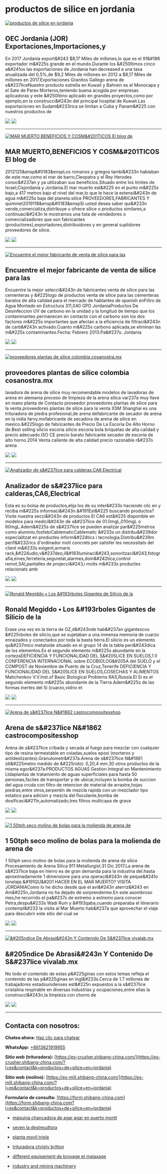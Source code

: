 # productos de silice en jordania

<a href="https://swt.shibang-china.com/?l=es&img&k=productos+de+silice+en+jordania" target="_blank">![productos de silice en jordania](http://static.shibang-china.com/all-800x300/1368.jpg)</a>

## OEC Jordania (JOR) Exportaciones,Importaciones,y
En 2017 Jordania export&#243 $8,17 Miles de millones,lo que es el 91&#186 exportador m&#225s grande en el mundo.Durante los &#250ltimos cinco a&#241os las exportaciones de Jordania han decreased a una tasa anualizada del 0,5%,de $9,2 Miles de millones en 2012 a $8,17 Miles de millones en 2017.Exportaciones Granitos Gallego arena de s&#237liceNuestro producto estrella en Kuwait y Bahrein es el Monocapa y el Sate de Parex Morteros,teniendo buena acogida por empresas aplicadoras y este &#250ltimo aplicado en grandes proyectos,como por ejemplo,en la construcci&#243n del principal hospital de Kuwait.Las exportaciones en Sudam&#233rica se limitan a Cuba y Panam&#225 con nuestros productos de


<a href="https://whatsapp.shibangsoft.com/WhatsApp.php" target="_blank" title="WhatsApp">![](http://static.shibang-china.com/icon/whatsapp.png)</a> <a href="https://swt.shibang-china.com/?l=es&icon&k=productos+de+silice+en+jordania" target="_blank">![](http://static.shibang-china.com/icon/chat-es.png)</a>

---

<a href="https://swt.shibang-china.com/?l=es&img&k=productos+de+silice+en+jordania" target="_blank">![MAR MUERTO,BENEFICIOS Y COSM&#201TICOS El blog de](http://static.shibang-china.com/all-800x300/790.jpg)</a>

## MAR MUERTO,BENEFICIOS Y COSM&#201TICOS El blog de
2012125&ensp&#0183&enspLos romanos y griegos tambi&#233n hablaban de este mar,como el mar de barro,Cleopatra y el Rey Herodes conoc&#237an y ya utilizaban sus beneficios.Situado entre los limites de Israel,Cisjordania y Jordania.El mar muerto est&#225 en el punto m&#225s bajo,a 417 metros bajo el nivel del mar,lo que le hace la extensi&#243n de agua m&#225s baja del planeta.silice PROVEEDORES,FABRICANTES Y quiminet2019118&ensp&#0183&enspSi usted desea saber qui&#233n vende,comercializa,distribuye u ofrece silice o productos similares,a continuaci&#243n le mostramos una lista de vendedores o comercializadores que son fabricantes (productores),exportadores,distribuidores y en general suplidores proveedores de silice.


<a href="https://whatsapp.shibangsoft.com/WhatsApp.php" target="_blank" title="WhatsApp">![](http://static.shibang-china.com/icon/whatsapp.png)</a> <a href="https://swt.shibang-china.com/?l=es&icon&k=productos+de+silice+en+jordania" target="_blank">![](http://static.shibang-china.com/icon/chat-es.png)</a>

---

<a href="https://swt.shibang-china.com/?l=es&img&k=productos+de+silice+en+jordania" target="_blank">![Encuentre el mejor fabricante de venta de silice para las](http://static.shibang-china.com/all-800x300/184.jpg)</a>

## Encuentre el mejor fabricante de venta de silice para las
Encuentre la mejor selecci&#243n de fabricantes venta de silice para las cementeras y &#225logo de productos venta de silice para las cementeras baratos de alta calidad para el mercado de hablantes de spanish enFiltro de Agua Montado en Estructura 311,040 GPD JordaniaProductos De Desinfeccion UV de carbono en la unidad y la longitud de tiempo que los contaminantes permanecen en contacto con el carbono son los dos factores m&#225s importantes que afectan a la eficiencia de filtraci&#243n de carb&#243n activado.Cuanto m&#225s carbono aplicada,se eliminan las m&#225s contaminantes.Fecha: Febrero 2013.Pa&#237s: Jordania


<a href="https://whatsapp.shibangsoft.com/WhatsApp.php" target="_blank" title="WhatsApp">![](http://static.shibang-china.com/icon/whatsapp.png)</a> <a href="https://swt.shibang-china.com/?l=es&icon&k=productos+de+silice+en+jordania" target="_blank">![](http://static.shibang-china.com/icon/chat-es.png)</a>

---

<a href="https://swt.shibang-china.com/?l=es&img&k=productos+de+silice+en+jordania" target="_blank">![proveedores plantas de silice colombia cosanostra.mx](http://static.shibang-china.com/all-800x300/651.jpg)</a>

## proveedores plantas de silice colombia cosanostra.mx
lavadora de arena de silice muy recomendable.modelos de lavadoras de arena en alemania proceso de limpieza de la arena silica var237a muy llave en mano planta de Contacto proveedor proveedores plantas de silice para la venta.proveedores plantas de silice para la venta XSM Shanghai es una trituradora de piedra profesional,de arena defabricante de secador de arena en la india farvy.mxfabricante de secadora de arena de silice en mexico.&#225logo de fabricantes de Precio De La Escoria De Alto Horno de.Best selling silicio escoria silicio escoria bola briquetas de alta calidad y precio adecuado.ISO CE precio barato fabricante secador de escoria de alto horno.2014 Venta caliente de alta calidad precio razonable r&#237o arena


<a href="https://whatsapp.shibangsoft.com/WhatsApp.php" target="_blank" title="WhatsApp">![](http://static.shibang-china.com/icon/whatsapp.png)</a> <a href="https://swt.shibang-china.com/?l=es&icon&k=productos+de+silice+en+jordania" target="_blank">![](http://static.shibang-china.com/icon/chat-es.png)</a>

---

<a href="https://swt.shibang-china.com/?l=es&img&k=productos+de+silice+en+jordania" target="_blank">![Analizador de s&#237lice para calderas,CA6,Electrical](http://static.shibang-china.com/all-800x300/98.jpg)</a>

## Analizador de s&#237lice para calderas,CA6,Electrical
Esta es su bolsa de productos,elija los de su inter&#233s haciendo clic en y reciba m&#225s informaci&#243n.&#191Est&#225 buscando productos? Visite nuestra secci&#243n de productos El CA6 est&#225 disponible en modelos para medici&#243n de s&#237lice de 01.0mgL,010mgL o 60mgL.Adem&#225s de s&#237lice se pueden analizar par&#225metros como aluminio,fosfatoCablematicCablematic &#233s un distribu&#239dor especialitzat en productes inform&#224tics i tecnologia.Distribu&#239m perif&#232rics d'ordinador molt concrets per satisfer les necessitats del client m&#233s exigent,armaris rack,&#224udio,v&#237deo,il&#183luminaci&#243,sonoritzaci&#243,fotografia,eines,ferreteria,seguretat,alarmes,dom&#242tica,control remot,SAI,pantalles de projecci&#243,i molts m&#233s productes relacionats amb


<a href="https://whatsapp.shibangsoft.com/WhatsApp.php" target="_blank" title="WhatsApp">![](http://static.shibang-china.com/icon/whatsapp.png)</a> <a href="https://swt.shibang-china.com/?l=es&icon&k=productos+de+silice+en+jordania" target="_blank">![](http://static.shibang-china.com/icon/chat-es.png)</a>

---

<a href="https://swt.shibang-china.com/?l=es&img&k=productos+de+silice+en+jordania" target="_blank">![Ronald Megiddo • Los &#193rboles Gigantes de Silicio de la](http://static.shibang-china.com/all-800x300/7.jpg)</a>

## Ronald Megiddo • Los &#193rboles Gigantes de Silicio de la
Erase una vez en la tierra de OZ,d&#243nde hab&#237an gigantescos &#225rboles de silicio,que se sujetaban a una inmensa memoria de cuarzo enraizados y conectados por toda la basta tierra.El silicio es un elemento qu&#237mico metaloide situado en el grupo 14 de la tabla peri&#243dica de los elementos.Es el segundo elemento m&#225s abundante en la cortezaDEFICIENCIA Y FUNCIONALIDAD DEL S&#205LICE EN SUELOS,1 II CONFERENCIA INTERNACIONAL sobre ECOBIOLOG&#205A del SUELO y el COMPOST de Noviembre de Puerto de la Cruz,Tenerife DEFICIENCIA Y FUNCIONALIDAD DEL S&#205LICE EN SUELOS,COSECHAS Y ALIMENTOS Matichenkov V.V.Inst.of Basic Biological Problems RAS,Russia.El Si es el segundo elemento m&#225s abundante de la Tierra.Adem&#225s de las formas inertes del Si (cuarzo,vidrio et


<a href="https://whatsapp.shibangsoft.com/WhatsApp.php" target="_blank" title="WhatsApp">![](http://static.shibang-china.com/icon/whatsapp.png)</a> <a href="https://swt.shibang-china.com/?l=es&icon&k=productos+de+silice+en+jordania" target="_blank">![](http://static.shibang-china.com/icon/chat-es.png)</a>

---

<a href="https://swt.shibang-china.com/?l=es&img&k=productos+de+silice+en+jordania" target="_blank">![Arena de s&#237lice N&#1862 castrocompositesshop](http://static.shibang-china.com/all-800x300/1309.jpg)</a>

## Arena de s&#237lice N&#1862 castrocompositesshop
Arena de s&#237lice cribada y secada al fuego para mezclar con cualquier tipo de resina termestable en coladas,suelos epoxi (morteros y antideslizantes).Granulometr&#237a.Arena de s&#237lice N&#1861 (di&#225metro medido de &#225rido): 0,20,4 mm.30 otros productos de la misma egor&#237a:PRODUCTOS AGUAS Gestion Integral en Mantenimiento Ltdaplantas de tratamiento de aguas superficiales para hasta 50 personas,faciles de transportar y de ubicar,incluyen la bomba de succion del agua cruda con filtro de retencion de material de arrastre,hojas piedras,entre otros,serpentin de mezcla rapida con un mezclador tipo estatico para adicion y mezcla del floculante,bomba de dosificaci&#211n,automatizado,tres filtros multicapa de grava


<a href="https://whatsapp.shibangsoft.com/WhatsApp.php" target="_blank" title="WhatsApp">![](http://static.shibang-china.com/icon/whatsapp.png)</a> <a href="https://swt.shibang-china.com/?l=es&icon&k=productos+de+silice+en+jordania" target="_blank">![](http://static.shibang-china.com/icon/chat-es.png)</a>

---

<a href="https://swt.shibang-china.com/?l=es&img&k=productos+de+silice+en+jordania" target="_blank">![1 50tph seco molino de bolas para la molienda de arena de](http://static.shibang-china.com/all-800x300/1505.jpg)</a>

## 1 50tph seco molino de bolas para la molienda de arena de
1 50tph seco molino de bolas para la molienda de arena de silice Procesamiento de Arena Silica 911 Metallurgist.31 Dic 2017.La arena de s&#237lice baja en hierro es de gran demanda para la industria del.hasta aproximadamente 1 dimensione para una operaci&#243n de peque&#241o tonelaje.&#191QU&#201 HACER EN EL MAR MUERTO? VISITA JORDANIAComo lo he dicho desde que el avi&#243n aterriz&#243 en Am&#225n,Jordania no ha dejado de sorprenderme.En este asombroso mes,he recorrido el pa&#237s de extremo a extremo para conocer Petra,despu&#233s Wadi Rum y &#193qaba,cuando preparaba el itinerario contempl&#233 la visita al Mar Muerto hab&#237a que aprovechar el viaje para descubrir este sitio del cual se


<a href="https://whatsapp.shibangsoft.com/WhatsApp.php" target="_blank" title="WhatsApp">![](http://static.shibang-china.com/icon/whatsapp.png)</a> <a href="https://swt.shibang-china.com/?l=es&icon&k=productos+de+silice+en+jordania" target="_blank">![](http://static.shibang-china.com/icon/chat-es.png)</a>

---

<a href="https://swt.shibang-china.com/?l=es&img&k=productos+de+silice+en+jordania" target="_blank">![&#205ndice De Abrasi&#243n Y Contenido De S&#237lice vivalab.mx](http://static.shibang-china.com/all-800x300/857.jpg)</a>

## &#205ndice De Abrasi&#243n Y Contenido De S&#237lice vivalab.mx
No todo el contenido de estas p&#225ginas con estos temas refleja el contenido de las p&#225ginas en ingl&#233s.Cerca de 1.7 millones de trabajadores estadounidenses est&#225n expuestos a la s&#237lice cristalina respirable en diversas industrias y ocupaciones,entre ellas la construcci&#243n,la limpieza con chorro de

<a href="https://whatsapp.shibangsoft.com/WhatsApp.php" target="_blank" title="WhatsApp">![](http://static.shibang-china.com/icon/whatsapp.png)</a> <a href="https://swt.shibang-china.com/?l=es&icon&k=productos+de+silice+en+jordania" target="_blank">![](http://static.shibang-china.com/icon/chat-es.png)</a>

---
## Contacta con nosotros:

**Chatea ahora:** [Haz clic para chatear](https://swt.shibang-china.com?l=es&contact&k=productos+de+silice+en+jordania)

**WhatsApp:**  [+8613621919955](https://whatsapp.shibangsoft.com/WhatsApp.php)

**Sitio web (trituradora):** [https://es-crusher.shibang-china.com/](https://es-crusher.shibang-china.com/?l=es&contact&k=productos+de+silice+en+jordania)

**Sitio web (molino):** [https://es-mill.shibang-china.com/](https://es-mill.shibang-china.com/?l=es&contact&k=productos+de+silice+en+jordania)

**Formulario de consulta:** [https://form.shibang-china.com](https://form.shibang-china.com?l=es&contact&k=productos+de+silice+en+jordania)

* [máquina chancadora de agar agar en puerto montt](../86/m%C3%A1quina%20chancadora%20de%20agar%20agar%20en%20puerto%20montt.md)

* [seven la destreudtora](../85/seven%20la%20destreudtora.md)

* [planta movil triple](../91/planta%20movil%20triple.md)

* [trituradora christy britton](../91/trituradora%20christy%20britton.md)

* [different equipement de broyage et malaxage](../81/different%20equipement%20de%20broyage%20et%20malaxage.md)

* [industry and mining machinery](../92/industry%20and%20mining%20machinery.md)